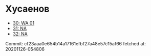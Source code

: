 # Хусаенов
- [30: WA 01](30.md)
- [31: NA](31.md)
- [32: NA](32.md)

Commit: cf23aaa0e654b14a17161efbf27a48e57c15af66
 fetched at: 20201126-054806
